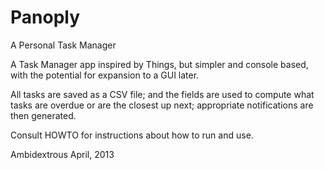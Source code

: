 # Panoply

A Personal Task Manager

A Task Manager app inspired by Things, but simpler and console based, with the
potential for expansion to a GUI later.

All tasks are saved as a CSV file; and the fields are used to compute what
tasks are overdue or are the closest up next; appropriate notifications are
then generated.

Consult HOWTO for instructions about how to run and use.

Ambidextrous 
April, 2013
